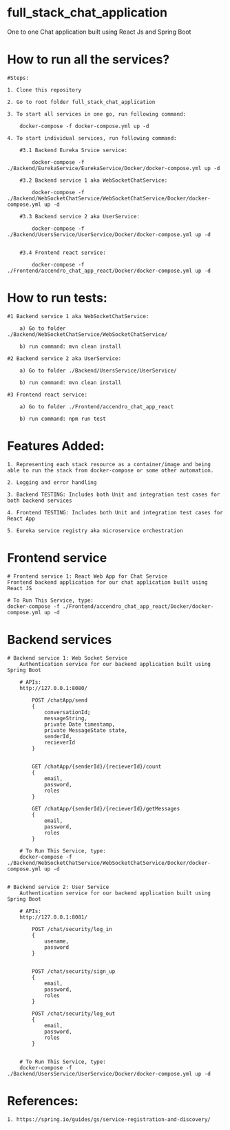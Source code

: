 # full_stack_chat_application
One to one Chat application built using React Js and Spring Boot


# How to run all the services?

    #Steps:
    
    1. Clone this repository
    
    2. Go to root folder full_stack_chat_application
    
    3. To start all services in one go, run following command:
        
        docker-compose -f docker-compose.yml up -d

    4. To start individual services, run following command:

        #3.1 Backend Eureka Srvice service: 
        
            docker-compose -f ./Backend/EurekaService/EurekaService/Docker/docker-compose.yml up -d
        
        #3.2 Backend service 1 aka WebSocketChatService: 
        
            docker-compose -f ./Backend/WebSocketChatService/WebSocketChatService/Docker/docker-compose.yml up -d

        #3.3 Backend service 2 aka UserService: 
        
            docker-compose -f ./Backend/UsersService/UserService/Docker/docker-compose.yml up -d
        

        #3.4 Frontend react service: 
        
            docker-compose -f ./Frontend/accendro_chat_app_react/Docker/docker-compose.yml up -d


# How to run tests:

    #1 Backend service 1 aka WebSocketChatService: 
        
        a) Go to folder ./Backend/WebSocketChatService/WebSocketChatService/
        
        b) run command: mvn clean install

    #2 Backend service 2 aka UserService: 
        
        a) Go to folder ./Backend/UsersService/UserService/
        
        b) run command: mvn clean install

    #3 Frontend react service: 
        
        a) Go to folder ./Frontend/accendro_chat_app_react
        
        b) run command: npm run test


# Features Added:
    
    1. Representing each stack resource as a container/image and being able to run the stack from docker-compose or some other automation.
    
    2. Logging and error handling
    
    3. Backend TESTING: Includes both Unit and integration test cases for both backend services
    
    4. Frontend TESTING: Includes both Unit and integration test cases for React App
    
    5. Eureka service registry aka microservice orchestration

# Frontend service
    # Frontend service 1: React Web App for Chat Service
    Frontend backend application for our chat application built using React JS
    
    # To Run This Service, type:
    docker-compose -f ./Frontend/accendro_chat_app_react/Docker/docker-compose.yml up -d

# Backend services
    # Backend service 1: Web Socket Service
        Authentication service for our backend application built using Spring Boot

        # APIs:
        http://127.0.0.1:8080/

            POST /chatApp/send
            {
                conversationId;
                messageString,
                private Date timestamp,
                private MessageState state,
                senderId,
                recieverId
            }
            

            GET /chatApp/{senderId}/{recieverId}/count
            {
                email,
                password,
                roles
            }

            GET /chatApp/{senderId}/{recieverId}/getMessages
            {
                email,
                password,
                roles
            }

        # To Run This Service, type:
        docker-compose -f ./Backend/WebSocketChatService/WebSocketChatService/Docker/docker-compose.yml up -d

        
    # Backend service 2: User Service
        Authentication service for our backend application built using Spring Boot

        # APIs:
        http://127.0.0.1:8081/

            POST /chat/security/log_in
            {
                usename,
                password
            }
            

            POST /chat/security/sign_up
            {
                email,
                password,
                roles
            }

            POST /chat/security/log_out
            {
                email,
                password,
                roles
            }


        # To Run This Service, type:
        docker-compose -f ./Backend/UsersService/UserService/Docker/docker-compose.yml up -d

# References:

    1. https://spring.io/guides/gs/service-registration-and-discovery/